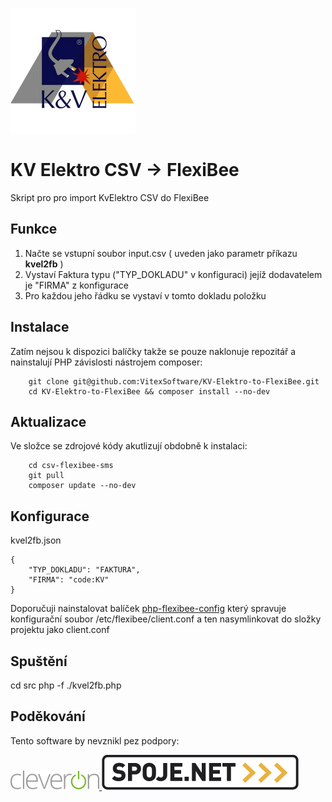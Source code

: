 ![Project Logo](https://raw.githubusercontent.com/VitexSoftware/KV-Elektro-to-FlexiBee/master/projectlogo.png)

KV Elektro CSV -> FlexiBee
======================


Skript pro pro import KvElektro CSV do FlexiBee

Funkce
------

1) Načte se vstupní soubor input.csv ( uveden jako parametr příkazu **kvel2fb** )
2) Vystaví Faktura typu ("TYP_DOKLADU" v konfiguraci) jejíž dodavatelem je "FIRMA" z konfigurace
3) Pro každou jeho řádku se vystaví v tomto dokladu položku

Instalace
---------

Zatím nejsou k dispozici balíčky takže se pouze naklonuje repozitář a nainstalují
PHP závislosti nástrojem composer:

```    
    git clone git@github.com:VitexSoftware/KV-Elektro-to-FlexiBee.git
    cd KV-Elektro-to-FlexiBee && composer install --no-dev
```

Aktualizace
------------

Ve složce se zdrojové kódy akutlizují obdobně k instalaci:

```
    cd csv-flexibee-sms
    git pull
    composer update --no-dev
```

Konfigurace
-----------

kvel2fb.json

```
{
    "TYP_DOKLADU": "FAKTURA",
    "FIRMA": "code:KV"
}
```


Doporučuji nainstalovat balíček [php-flexibee-config](https://www.vitexsoftware.cz/package.php?package=php-flexibee-config) který spravuje konfigurační soubor /etc/flexibee/client.conf
a ten nasymlinkovat do složky projektu jako client.conf

Spuštění
--------

cd src
php -f ./kvel2fb.php


Poděkování
----------

Tento software by nevznikl pez podpory:

[ ![Cleveron](https://raw.githubusercontent.com/VitexSoftware/KV-Elektro-to-FlexiBee/master/cleveron.png "Cleveron") ](https://cleveron.cz)
[ ![Spoje.Net](https://raw.githubusercontent.com/VitexSoftware/KV-Elektro-to-FlexiBee/master/spojenet.gif "Spoje.Net s.r.o.") ](https://spoje.net/)



